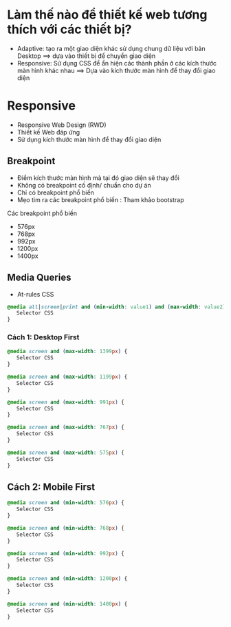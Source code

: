 # Làm thế nào để thiết kế web tương thích với các thiết bị?

- Adaptive: tạo ra một giao diện khác sử dụng chung dữ liệu với bản Desktop
  ==> dựa vào thiết bị để chuyển giao diện
- Responsive: Sử dụng CSS để ẩn hiện các thành phần ở các kích thước màn hình khác nhau
  ==> Dựa vào kích thước màn hình để thay đổi giao diện

# Responsive

- Responsive Web Design (RWD)
- Thiết kế Web đáp ứng
- Sử dụng kích thước màn hình để thay đổi giao diện

## Breakpoint

- Điểm kích thước màn hình mà tại đó giao diện sẽ thay đổi
- Không có breakpoint cố định/ chuẩn cho dự án
- Chỉ có breakpoint phổ biến
- Mẹo tìm ra các breakpoint phổ biến : Tham khảo bootstrap

Các breakpoint phổ biến

- 576px
- 768px
- 992px
- 1200px
- 1400px

## Media Queries

- At-rules CSS

```css
@media all|screen|print and (min-width: value1) and (max-width: value2) {
   Selector CSS
}
```

### Cách 1: Desktop First

```css
@media screen and (max-width: 1399px) {
   Selector CSS
}

@media screen and (max-width: 1199px) {
   Selector CSS
}

@media screen and (max-width: 991px) {
   Selector CSS
}

@media screen and (max-width: 767px) {
   Selector CSS
}

@media screen and (max-width: 575px) {
   Selector CSS
}
```

## Cách 2: Mobile First

```css
@media screen and (min-width: 576px) {
   Selector CSS
}

@media screen and (min-width: 768px) {
   Selector CSS
}

@media screen and (min-width: 992px) {
   Selector CSS
}

@media screen and (min-width: 1200px) {
   Selector CSS
}

@media screen and (min-width: 1400px) {
   Selector CSS
}

```

